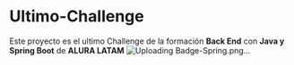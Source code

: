 # Ultimo-Challenge

Este proyecto es el ultimo Challenge de la formación **Back End** con **Java y Spring Boot** de **ALURA LATAM**
![Uploading Badge-Spring.png…]()
